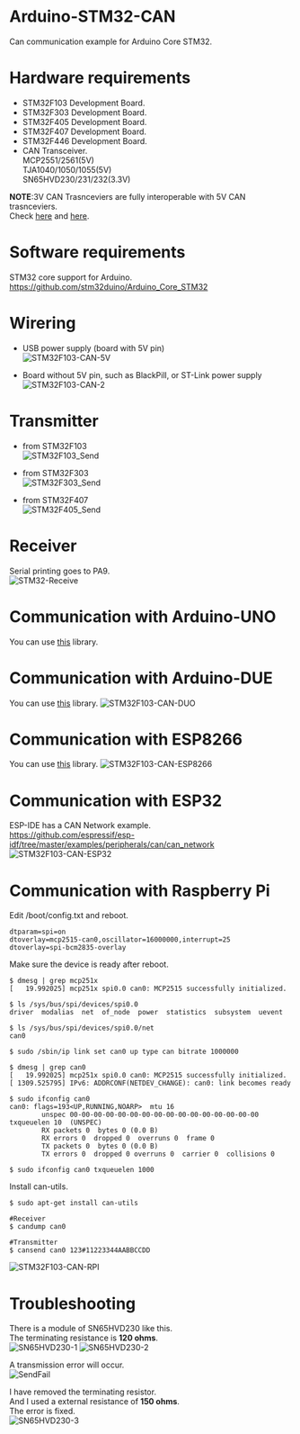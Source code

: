 # Arduino-STM32-CAN
Can communication example for Arduino Core STM32.   


# Hardware requirements

- STM32F103 Development Board.   
- STM32F303 Development Board.   
- STM32F405 Development Board.   
- STM32F407 Development Board.   
- STM32F446 Development Board.   
- CAN Transceiver.   
MCP2551/2561(5V)   
TJA1040/1050/1055(5V)   
SN65HVD230/231/232(3.3V)   

__NOTE__:3V CAN Trasnceviers are fully interoperable with 5V CAN trasnceviers.   
Check [here](http://e2e.ti.com/cfs-file.ashx/__key/communityserver-discussions-components-files/142/4747.2012_2D00_11_2D00_02-CAN-Transceiver-3V-and-5V-Mixed-Network-Basics.pdf) and [here](http://www.ti.com/lit/an/slla337/slla337.pdf).


# Software requirements

STM32 core support for Arduino.   
https://github.com/stm32duino/Arduino_Core_STM32

# Wirering   
- USB power supply (board with 5V pin)   
![STM32F103-CAN-5V](https://user-images.githubusercontent.com/6020549/88114306-8b6c3180-cbee-11ea-987a-641044fbc7c9.jpg)

- Board without 5V pin, such as BlackPill, or ST-Link power supply  
![STM32F103-CAN-2](https://user-images.githubusercontent.com/6020549/75353583-03a82280-58ef-11ea-890d-ea2c52930453.jpg)

# Transmitter

- from STM32F103   
![STM32F103_Send](https://user-images.githubusercontent.com/6020549/80896902-3d9e0680-8d2e-11ea-9add-0a102f43c3a7.jpg)

- from STM32F303   
![STM32F303_Send](https://user-images.githubusercontent.com/6020549/80896905-4262ba80-8d2e-11ea-9c3b-3f4871a947bb.jpg)

- from STM32F407   
![STM32F405_Send](https://user-images.githubusercontent.com/6020549/80896908-45f64180-8d2e-11ea-91a3-c34fdb48725b.jpg)

# Receiver   
Serial printing goes to PA9.   
![STM32-Receive](https://user-images.githubusercontent.com/6020549/75561089-c2984580-5a89-11ea-80d0-90a2af235b80.jpg)


# Communication with Arduino-UNO
You can use [this](https://github.com/coryjfowler/MCP_CAN_lib) library.

# Communication with Arduino-DUE
You can use [this](https://github.com/collin80/due_can) library.
![STM32F103-CAN-DUO](https://user-images.githubusercontent.com/6020549/88114346-9e7f0180-cbee-11ea-8ef1-87ed58903dde.jpg)

# Communication with ESP8266
You can use [this](https://github.com/coryjfowler/MCP_CAN_lib) library.
![STM32F103-CAN-ESP8266](https://user-images.githubusercontent.com/6020549/88114363-a9d22d00-cbee-11ea-9eb5-b46b5c6cfcf6.jpg)

# Communication with ESP32
ESP-IDE has a CAN Network example.   
https://github.com/espressif/esp-idf/tree/master/examples/peripherals/can/can_network
![STM32F103-CAN-ESP32](https://user-images.githubusercontent.com/6020549/88114386-b5255880-cbee-11ea-89b4-9b215413fc8a.jpg)

# Communication with Raspberry Pi
Edit /boot/config.txt and reboot.   
```
dtparam=spi=on
dtoverlay=mcp2515-can0,oscillator=16000000,interrupt=25
dtoverlay=spi-bcm2835-overlay
```


Make sure the device is ready after reboot.
```
$ dmesg | grep mcp251x
[   19.992025] mcp251x spi0.0 can0: MCP2515 successfully initialized.

$ ls /sys/bus/spi/devices/spi0.0
driver  modalias  net  of_node  power  statistics  subsystem  uevent

$ ls /sys/bus/spi/devices/spi0.0/net
can0

$ sudo /sbin/ip link set can0 up type can bitrate 1000000

$ dmesg | grep can0
[   19.992025] mcp251x spi0.0 can0: MCP2515 successfully initialized.
[ 1309.525795] IPv6: ADDRCONF(NETDEV_CHANGE): can0: link becomes ready

$ sudo ifconfig can0
can0: flags=193<UP,RUNNING,NOARP>  mtu 16
        unspec 00-00-00-00-00-00-00-00-00-00-00-00-00-00-00-00  txqueuelen 10  (UNSPEC)
        RX packets 0  bytes 0 (0.0 B)
        RX errors 0  dropped 0  overruns 0  frame 0
        TX packets 0  bytes 0 (0.0 B)
        TX errors 0  dropped 0 overruns 0  carrier 0  collisions 0

$ sudo ifconfig can0 txqueuelen 1000
```

Install can-utils.
```
$ sudo apt-get install can-utils

#Receiver
$ candump can0

#Transmitter
$ cansend can0 123#11223344AABBCCDD
```

![STM32F103-CAN-RPI](https://user-images.githubusercontent.com/6020549/88116161-e1db6f00-cbf2-11ea-8892-0e2cc0728a94.jpg)


# Troubleshooting   
There is a module of SN65HVD230 like this.   
The terminating resistance is __120 ohms__.   
![SN65HVD230-1](https://user-images.githubusercontent.com/6020549/80897499-4d204e00-8d34-11ea-80c9-3dc41b1addab.JPG)
![SN65HVD230-2](https://user-images.githubusercontent.com/6020549/80897500-4e517b00-8d34-11ea-9025-7c43e8b62366.JPG)

A transmission error will occur.   
![SendFail](https://user-images.githubusercontent.com/6020549/80897131-98d0f880-8d30-11ea-96b6-05e50ac740a3.jpg)

I have removed the terminating resistor.   
And I used a external resistance of __150 ohms__.   
The error is fixed.   
![SN65HVD230-3](https://user-images.githubusercontent.com/6020549/80897501-4eea1180-8d34-11ea-9f26-d3bedc72ea1f.JPG)
